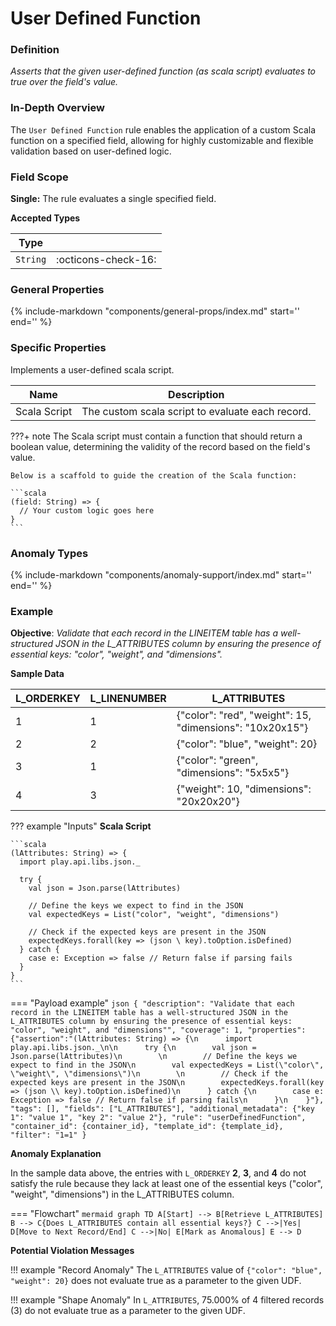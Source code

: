 # User Defined Function

### Definition

*Asserts that the given user-defined function (as scala script) evaluates to true over the field's value.*

### In-Depth Overview

The `User Defined Function` rule enables the application of a custom Scala function on a specified field, allowing for highly customizable and flexible validation based on user-defined logic.

### Field Scope

**Single:** The rule evaluates a single specified field.

**Accepted Types**

| Type        |                          |
|-------------|--------------------------|
| `String`    | <div style="text-align:center">:octicons-check-16:</div> |

### General Properties

{%
    include-markdown "components/general-props/index.md"
    start='<!-- all-props--start -->'
    end='<!-- all-props--end -->'
%}

### Specific Properties

Implements a user-defined scala script.

| Name                 | Description                              |
|----------------------|------------------------------------------|
| <div class="text-primary">Scala Script</div> | The custom scala script to evaluate each record. |

???+ note
    The Scala script must contain a function that should return a boolean value, determining the validity of the record based on the field's value.

    Below is a scaffold to guide the creation of the Scala function:

    ```scala
    (field: String) => {
      // Your custom logic goes here
    }
    ```

### Anomaly Types

{%
    include-markdown "components/anomaly-support/index.md"
    start='<!-- all-types--start -->'
    end='<!-- all-types--end -->'
%}

### Example

**Objective**: *Validate that each record in the LINEITEM table has a well-structured JSON in the L_ATTRIBUTES column by ensuring the presence of essential keys: "color", "weight", and "dimensions".*

**Sample Data**

| L_ORDERKEY | L_LINENUMBER | L_ATTRIBUTES |
|------------|--------------|--------------|
| 1          | 1            | {"color": "red", "weight": 15, "dimensions": "10x20x15"} |
| 2          | 2            | <span class="text-negative">{"color": "blue", "weight": 20}</span> |
| 3          | 1            | <span class="text-negative">{"color": "green", "dimensions": "5x5x5"}</span> |
| 4          | 3            | <span class="text-negative">{"weight": 10, "dimensions": "20x20x20"}</span> |

??? example "Inputs"
    **Scala Script**

    ```scala
    (lAttributes: String) => {
      import play.api.libs.json._

      try {
        val json = Json.parse(lAttributes)
        
        // Define the keys we expect to find in the JSON
        val expectedKeys = List("color", "weight", "dimensions")
        
        // Check if the expected keys are present in the JSON
        expectedKeys.forall(key => (json \ key).toOption.isDefined)
      } catch {
        case e: Exception => false // Return false if parsing fails
      }
    }
    ```

=== "Payload example"
    ``` json
    {
        "description": "Validate that each record in the LINEITEM table has a well-structured JSON in the L_ATTRIBUTES column by ensuring the presence of essential keys: "color", "weight", and "dimensions"",
        "coverage": 1,
        "properties": {"assertion":"(lAttributes: String) => {\n      import play.api.libs.json._\n\n      try {\n        val json = Json.parse(lAttributes)\n        \n        // Define the keys we expect to find in the JSON\n        val expectedKeys = List(\"color\", \"weight\", \"dimensions\")\n        \n        // Check if the expected keys are present in the JSON\n        expectedKeys.forall(key => (json \\ key).toOption.isDefined)\n      } catch {\n        case e: Exception => false // Return false if parsing fails\n      }\n    }"},
        "tags": [],
        "fields": ["L_ATTRIBUTES"],
        "additional_metadata": {"key 1": "value 1", "key 2": "value 2"},
        "rule": "userDefinedFunction",
        "container_id": {container_id},
        "template_id": {template_id},
        "filter": "1=1"
    }
    ```

**Anomaly Explanation**

In the sample data above, the entries with `L_ORDERKEY` **2**, **3**, and **4** do not satisfy the rule because they lack at least one of the essential keys ("color", "weight", "dimensions") in the L_ATTRIBUTES column.

=== "Flowchart"
    ```mermaid
    graph TD
    A[Start] --> B[Retrieve L_ATTRIBUTES]
    B --> C{Does L_ATTRIBUTES contain all essential keys?}
    C -->|Yes| D[Move to Next Record/End]
    C -->|No| E[Mark as Anomalous]
    E --> D
    ```

**Potential Violation Messages**

!!! example "Record Anomaly"
    The `L_ATTRIBUTES` value of `{"color": "blue", "weight": 20}` does not evaluate true as a parameter to the given UDF.

!!! example "Shape Anomaly"
    In `L_ATTRIBUTES`, 75.000% of 4 filtered records (3) do not evaluate true as a parameter to the given UDF.
